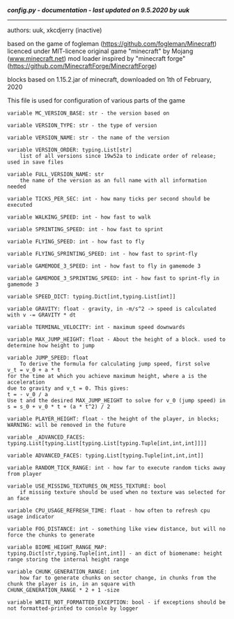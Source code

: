 ***config.py - documentation - last updated on 9.5.2020 by uuk***
___

authors: uuk, xkcdjerry (inactive)

based on the game of fogleman (https://github.com/fogleman/Minecraft) licenced under MIT-licence
original game "minecraft" by Mojang (www.minecraft.net)
mod loader inspired by "minecraft forge" (https://github.com/MinecraftForge/MinecraftForge)

blocks based on 1.15.2.jar of minecraft, downloaded on 1th of February, 2020


This file is used for configuration of various parts of the game


    variable MC_VERSION_BASE: str - the version based on

    variable VERSION_TYPE: str - the type of version

    variable VERSION_NAME: str - the name of the version

    variable VERSION_ORDER: typing.List[str]
        list of all versions since 19w52a to indicate order of release; used in save files

    variable FULL_VERSION_NAME: str
        the name of the version as an full name with all information needed

    variable TICKS_PER_SEC: int - how many ticks per second should be executed

    variable WALKING_SPEED: int - how fast to walk

    variable SPRINTING_SPEED: int - how fast to sprint

    variable FLYING_SPEED: int - how fast to fly

    variable FLYING_SPRINTING_SPEED: int - how fast to sprint-fly

    variable GAMEMODE_3_SPEED: int - how fast to fly in gamemode 3

    variable GAMEMODE_3_SPRINTING_SPEED: int - how fast to sprint-fly in gamemode 3

    variable SPEED_DICT: typing.Dict[int,typing.List[int]]

    variable GRAVITY: float - gravity, in -m/s^2 -> speed is calculated with v -= GRAVITY * dt

    variable TERMINAL_VELOCITY: int - maximum speed downwards

    variable MAX_JUMP_HEIGHT: float - About the height of a block. used to determine how height to jump

    variable JUMP_SPEED: float
        To derive the formula for calculating jump speed, first solve
    v_t = v_0 + a * t
    for the time at which you achieve maximum height, where a is the acceleration
    due to gravity and v_t = 0. This gives:
    t = - v_0 / a
    Use t and the desired MAX_JUMP_HEIGHT to solve for v_0 (jump speed) in
    s = s_0 + v_0 * t + (a * t^2) / 2

    variable PLAYER_HEIGHT: float - the height of the player, in blocks; WARNING: will be removed in the future

    variable _ADVANCED_FACES: typing.List[typing.List[typing.List[typing.Tuple[int,int,int]]]]

    variable ADVANCED_FACES: typing.List[typing.Tuple[int,int,int]]

    variable RANDOM_TICK_RANGE: int - how far to execute random ticks away from player

    variable USE_MISSING_TEXTURES_ON_MISS_TEXTURE: bool
        if missing texture should be used when no texture was selected for an face

    variable CPU_USAGE_REFRESH_TIME: float - how often to refresh cpu usage indicator

    variable FOG_DISTANCE: int - something like view distance, but will no force the chunks to generate

    variable BIOME_HEIGHT_RANGE_MAP: typing.Dict[str,typing.Tuple[int,int]] - an dict of biomename: height range storing the internal height range

    variable CHUNK_GENERATION_RANGE: int
        how far to generate chunks on sector change, in chunks from the chunk the player is in, in an square with
    CHUNK_GENERATION_RANGE * 2 + 1 -size

    variable WRITE_NOT_FORMATTED_EXCEPTION: bool - if exceptions should be not formatted-printed to console by logger

